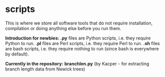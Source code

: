 # scripts
This is where we store all software tools that do not require installation, compilation or doing anything else before you run them.

**Introduction for newbies:**
**.py** files are Python scripts, i.e. they require Python to run.
**.pl** files are Perl scripts, i.e. they require Perl to run.
**.sh** files are bash scripts, i.e. they require nothing to run (since bash is everywhere by default).

**Currently in the repository:**
**branchlen.py** (by Kacper - for extracting branch length data from Newick trees)
